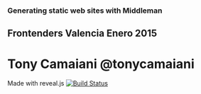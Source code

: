 ### Generating static web sites with Middleman
## Frontenders Valencia Enero 2015
# Tony Camaiani @tonycamaiani

Made with reveal.js [![Build Status](https://travis-ci.org/hakimel/reveal.js.svg?branch=master)](https://travis-ci.org/hakimel/reveal.js)
